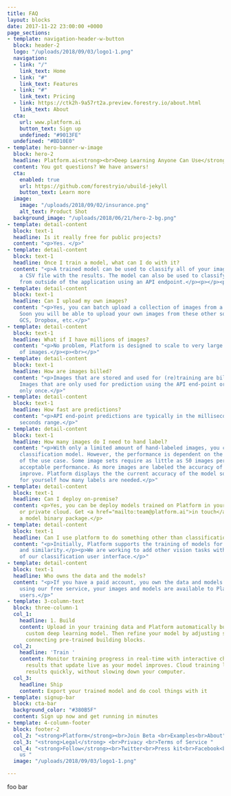 ```yaml
---
title: FAQ
layout: blocks
date: 2017-11-22 23:00:00 +0000
page_sections:
- template: navigation-header-w-button
  block: header-2
  logo: "/uploads/2018/09/03/logo1-1.png"
  navigation:
  - link: "/"
    link_text: Home
  - link: "#"
    link_text: Features
  - link: "#"
    link_text: Pricing
  - link: https://ctk2h-9a57rt2a.preview.forestry.io/about.html
    link_text: About
  cta:
    url: www.platform.ai
    button_text: Sign up
    undefined: "#9013FE"
  undefined: "#BD10E0"
- template: hero-banner-w-image
  block: hero-2
  headline: Platform.ai<strong><br>Deep Learning Anyone Can Use</strong>
  content: You got questions? We have answers!
  cta:
    enabled: true
    url: https://github.com/forestryio/ubuild-jekyll
    button_text: Learn more
  image:
    image: "/uploads/2018/09/02/insurance.png"
    alt_text: Product Shot
  background_image: "/uploads/2018/06/21/hero-2-bg.png"
- template: detail-content
  block: text-1
  headline: Is it really free for public projects?
  content: "<p>Yes. </p>"
- template: detail-content
  block: text-1
  headline: Once I train a model, what can I do with it?
  content: "<p>A trained model can be used to classify all of your images and produce
    a CSV file with the results. The model can also be used to classify new images
    from outside of the application using an API endpoint.</p><p></p><p></p>"
- template: detail-content
  block: text-1
  headline: Can I upload my own images?
  content: "<p>Yes, you can batch upload a collection of images from a local machine.
    Soon you will be able to upload your own images from these other sources: S3,
    GCS, Dropbox, etc.</p>"
- template: detail-content
  block: text-1
  headline: What if I have millions of images?
  content: "<p>No problem, Platform is designed to scale to very large collections
    of images.</p><p><br></p>"
- template: detail-content
  block: text-1
  headline: How are images billed?
  content: "<p>Images that are stored and used for (re)training are billed monthly.
    Images that are only used for prediction using the API end-point or CSV are billed
    only once.</p>"
- template: detail-content
  block: text-1
  headline: How fast are predictions?
  content: "<p>API end-point predictions are typically in the millisecond to a few
    seconds range.</p>"
- template: detail-content
  block: text-1
  headline: How many images do I need to hand label?
  content: "<p>With only a limited amount of hand-labeled images, you can build a
    classification model. However, the performance is dependent on the complexity
    of the use case. Some image sets require as little as 50 images per class for
    acceptable performance. As more images are labeled the accuracy of the model will
    improve. Platform displays the the current accuracy of the model so you can judge
    for yourself how many labels are needed.</p>"
- template: detail-content
  block: text-1
  headline: Can I deploy on-premise?
  content: <p>Yes, you can be deploy models trained on Platform in your own data center
    or private cloud. Get <a href="mailto:team@platform.ai">in touch</a> to request
    a model binary package.</p>
- template: detail-content
  block: text-1
  headline: Can I use platform to do something other than classification?
  content: "<p>Initially, Platform supports the training of models for image classification
    and similarity.</p><p>We are working to add other vision tasks with the intuitiveness
    of our classification user interface.</p>"
- template: detail-content
  block: text-1
  headline: Who owns the data and the models?
  content: "<p>If you have a paid account, you own the data and models. If you are
    using our free service, your images and models are available to Platform and other
    users.</p>"
- template: 3-column-text
  block: three-column-1
  col_1:
    headline: 1. Build
    content: Upload in your training data and Platform automatically builds you a
      custom deep learning model. Then refine your model by adjusting settings and
      connecting pre-trained building blocks.
  col_2:
    headline: 'Train '
    content: Monitor training progress in real-time with interactive charts and test
      results that update live as your model improves. Cloud training lets you get
      results quickly, without slowing down your computer.
  col_3:
    headline: Ship
    content: Export your trained model and do cool things with it
- template: signup-bar
  block: cta-bar
  background_color: "#380B5F"
  content: Sign up now and get running in minutes
- template: 4-column-footer
  block: footer-2
  col_2: "<strong>Platform</strong><br>Join Beta <br>Examples<br>About"
  col_3: "<strong>Legal</strong> <br>Privacy <br>Terms of Service "
  col_4: "<strong>Follow</strong><br>Twitter<br>Press kit<br>Facebook<br>Newsletter<br>Contact
    us "
  image: "/uploads/2018/09/03/logo1-1.png"

---
```

foo bar